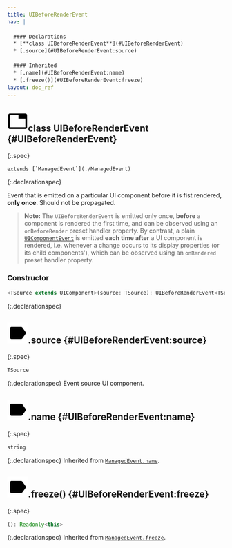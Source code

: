 ```yaml
---
title: UIBeforeRenderEvent
nav: |

  #### Declarations
  * [**class UIBeforeRenderEvent**](#UIBeforeRenderEvent)
  * [.source](#UIBeforeRenderEvent:source)

  #### Inherited
  * [.name](#UIBeforeRenderEvent:name)
  * [.freeze()](#UIBeforeRenderEvent:freeze)
layout: doc_ref
---
```


## ![](/assets/icons/spec-class.svg)class UIBeforeRenderEvent {#UIBeforeRenderEvent}
{:.spec}


<pre markdown="span"><code markdown="span">extends [`ManagedEvent`](./ManagedEvent)</code></pre>
{:.declarationspec}

Event that is emitted on a particular UI component before it is fist rendered, __only once__. Should not be propagated.

> __Note:__ The `UIBeforeRenderEvent` is emitted only once, __before__ a component is rendered the first time, and can be observed using an `onBeforeRender` preset handler property. By contrast, a plain [`UIComponentEvent`](./UIComponentEvent) is emitted __each time after__ a UI component is rendered, i.e. whenever a change occurs to its display properties (or its child components'), which can be observed using an `onRendered` preset handler property.

### Constructor
```typescript
<TSource extends UIComponent>(source: TSource): UIBeforeRenderEvent<TSource>
```
{:.declarationspec}



## ![](/assets/icons/spec-property.svg).source {#UIBeforeRenderEvent:source}
{:.spec}

```typescript
TSource
```
{:.declarationspec}
Event source UI component.



## ![](/assets/icons/spec-property.svg).name {#UIBeforeRenderEvent:name}
{:.spec}

```typescript
string
```
{:.declarationspec}
Inherited from [`ManagedEvent.name`](./ManagedEvent#ManagedEvent:name).



## ![](/assets/icons/spec-method.svg).freeze() {#UIBeforeRenderEvent:freeze}
{:.spec}

```typescript
(): Readonly<this>
```
{:.declarationspec}
Inherited from [`ManagedEvent.freeze`](./ManagedEvent#ManagedEvent:freeze).


